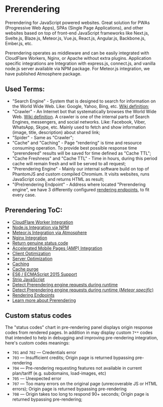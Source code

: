 # Prerendering

Prerendering for JavaScript powered websites. Great solution for PWAs (Progressive Web Apps), SPAs (Single Page Applications), and other websites based on top of front-end JavaScript frameworks like Next.js, Svelte.js, Blaze.js, Meteor.js, Vue.js, React.js, Angular.js, Backbone.js, Ember.js, etc.

Prerendering operates as middleware and can be easily integrated with CloudFlare Workers, Nginx, or Apache without extra plugins. Application specific integrations are Integration with express.js, connect.js, and vanilla node.js server available via NPM package. For Meteor.js integration, we have published Atmosphere package.

## Used Terms:

- "Search Engine" - System that is designed to search for information on the World Wide Web. Like: Google, Yahoo, Bing, etc. [Wiki definition](https://en.wikipedia.org/wiki/Web_search_engine);
- "Crawler" - An Internet bot that systematically browses the World Wide Web. [Wiki definition](https://en.wikipedia.org/wiki/Web_crawler). A crawler is one of the internal parts of Search Engines, messengers, and social networks. Like: Facebook, Viber, WhatsApp, Skype, etc. Mainly used to fetch and show information (image, title, description) about shared link;
- "Spider" - Same as "Crawler";
- "Cache" and "Caching" - Page "rendering" is time and resource consuming operation. To provide best possible response time "prerendered" results will be saved for time defined as "Cache TTL";
- "Cache Freshness" and "Cache TTL" - Time in hours, during this period cache will remain fresh and will be served to all request;
- "Prerendering Engine" - Mainly our internal software build on top of PhantomJS and custom compiled Chromium. It visits websites, runs JavaScript code, and returns HTML as result;
- "(Pre)rendering Endpoint" - Address where located "Prerendering engine", we have 3 differently configured [rendering endpoints](https://github.com/veliovgroup/ostrio/blob/master/docs/prerendering/rendering-endpoints.md), to fit every case.

## Prerendering ToC:

- [CloudFlare Worker Integration](https://github.com/veliovgroup/ostrio/blob/master/docs/prerendering/cloudflare-worker.md)
- [Node.js Integration via NPM](https://github.com/veliovgroup/ostrio/blob/master/docs/prerendering/node-npm.md)
- [Meteor.js Integration via Atmosphere](https://github.com/veliovgroup/ostrio/blob/master/docs/prerendering/meteor-atmosphere.md)
- [Nginx Integration](https://github.com/veliovgroup/ostrio/blob/master/docs/prerendering/nginx.md)
- [Return genuine status code](https://github.com/veliovgroup/ostrio/blob/master/docs/prerendering/genuine-status-code.md)
- [Accelerated Mobile Pages (AMP) Integration](https://github.com/veliovgroup/ostrio/blob/master/docs/prerendering/amp-support.md)
- [Client Optimization](https://github.com/veliovgroup/ostrio/blob/master/docs/prerendering/optimization.md)
- [Server Optimization](https://github.com/veliovgroup/ostrio/blob/master/docs/prerendering/rendering-endpoints.md)
- [Caching](https://github.com/veliovgroup/ostrio/blob/master/docs/prerendering/cache.md)
- [Cache purge](https://github.com/veliovgroup/ostrio/blob/master/docs/prerendering/cache-purge.md)
- [ES6 / ECMAScript 2015 Support](https://github.com/veliovgroup/ostrio/blob/master/docs/prerendering/es6-support.md)
- [Strip JavaScript](https://github.com/veliovgroup/ostrio/blob/master/docs/prerendering/strip-javascript.md)
- [Detect Prerendering engine requests during runtime](https://github.com/veliovgroup/ostrio/blob/master/docs/prerendering/detect-prerendering.md)
- [Detect Prerendering engine requests during runtime (*Meteor specific*)](https://github.com/veliovgroup/ostrio/blob/master/docs/prerendering/detect-prerendering-meteor.md)
- [Rendering Endpoints](https://github.com/veliovgroup/ostrio/blob/master/docs/prerendering/rendering-endpoints.md)
- [Learn more about Prerendering](https://ostr.io/info/prerendering)

## Custom status codes

The "status codes" chart in pre-rendering panel displays origin response codes from rendered pages. In addition in may display custom `7**` codes that intended to help in debugging and improving pre-rendering integration, here's custom codes meanings:

- `701` and `702` — Credentials error
- `703` — Insufficient credits; Origin page is returned bypassing pre-rendering
- `704` — Pre-rendering requesting features not available in current plan/tariff (e.g. subdomains, load-images, etc)
- `705` — Unexpected error
- `707` — Too many errors on the original page (unrecoverable JS or HTML errors); Origin page is returned bypassing pre-rendering
- `708` — Origin takes too long to respond 90+ seconds; Origin page is returned bypassing pre-rendering;
